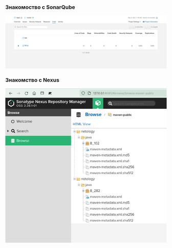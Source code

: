 ### Знакомоство с SonarQube
![Screenshot](2022-05-09_12-01.png)
### Знакомство с Nexus
![Screenshot](2022-05-21_16-01.png)
